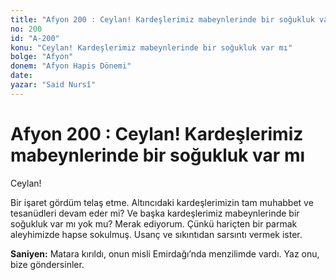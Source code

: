 ```yaml
---
title: "Afyon 200 : Ceylan! Kardeşlerimiz mabeynlerinde bir soğukluk var mı"
no: 200
id: "A-200"
konu: "Ceylan! Kardeşlerimiz mabeynlerinde bir soğukluk var mı"
bolge: "Afyon"
donem: "Afyon Hapis Dönemi"
date: 
yazar: "Said Nursî"
---
```


# Afyon 200 : Ceylan! Kardeşlerimiz mabeynlerinde bir soğukluk var mı

Ceylan!

Bir işaret gördüm telaş etme. Altıncıdaki kardeşlerimizin tam muhabbet ve tesanüdleri devam eder mi? Ve başka kardeşlerimiz mabeynlerinde bir soğukluk var mı yok mu? Merak ediyorum. Çünkü hariçten bir parmak aleyhimizde hapse sokulmuş. Usanç ve sıkıntıdan sarsıntı vermek ister.

**Saniyen:** Matara kırıldı, onun misli Emirdağı’nda menzilimde vardı. Yaz onu, bize göndersinler.
